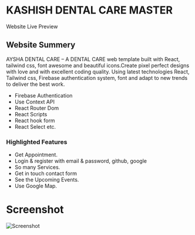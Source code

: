 # KASHISH DENTAL CARE MASTER

Website Live Preview 

## Website Summery

AYSHA DENTAL CARE – A DENTAL CARE web template built with React, tailwind css, font awesome and beautiful icons.Create pixel perfect designs with love and with excellent coding quality.
Using latest technologies React, Tailwind css, Firebase authentication system, font and adapt to new trends to deliver the best work.

- Firebase Authentication
- Use Context API
- React Router Dom
- React Scripts
- React hook form
- React Select etc.

### Highlighted Features

- Get Appointment.
- Login & register with email & password, github, google
- So many Services.
- Get in touch contact form
- See the Upcoming Events.
- Use Google Map.
# Screenshot
![Screenshot](https://github.com/sohelrana1831/AYSHA-DENTAL-CARE/blob/master/screenshot.jpeg?raw=true)
